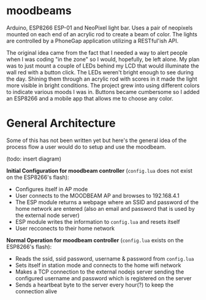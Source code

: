 # moodbeams
Arduino, ESP8266 ESP-01 and NeoPixel light bar. Uses a pair of neopixels mounted on each end of an acrylic rod to create a beam of color. The lights are controlled by a PhoneGap application utilizing a RESTful'ish API.

The original idea came from the fact that I needed a way to alert people when I was coding "in the zone" so I would, hopefully, be left alone. My plan was to just mount a couple of LEDs behind my LCD that would illuminate the wall red with a button click. The LEDs weren't bright enough to see during the day. Shining them through an acrylic rod with scores in it made the light more visible in bright conditions. The project grew into using different colors to indicate various moods I was in. Buttons became cumbersome so I added an ESP8266 and a mobile app that allows me to choose any color.

# General Architecture
Some of this has not been written yet but here's the general idea of the process flow a user would do to setup and use the moodbeam.

(todo: insert diagram)

__Initial Configuration for moodbeam controller__ (`config.lua` does not exist on the ESP8266's flash):
   * Configures itself in AP mode
   * User connects to the MOODBEAM AP and browses to 192.168.4.1
   * The ESP module returns a webpage where an SSID and password of the home network are entered (also an email and password that is used by the external node server)
   * ESP module writes the information to `config.lua` and resets itself
   * User recconects to their home network
   
__Normal Operation for moodbeam controller__ (`config.lua` exists on the ESP8266's flash):
   * Reads the ssid, ssid password, username & password from `config.lua`
   * Sets itself in station mode and connects to the home wifi network
   * Makes a TCP connection to the external nodejs server sending the configured username and password which is registered on the server
   * Sends a heartbeat byte to the server every hour(?) to keep the connection alive

